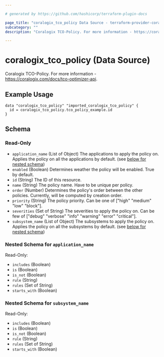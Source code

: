 ```yaml
---

# generated by https://github.com/hashicorp/terraform-plugin-docs

page_title: "coralogix_tco_policy Data Source - terraform-provider-coralogix"
subcategory: ""
description: "Coralogix TCO-Policy. For more information - https://coralogix.com/docs/tco-optimizer-api."

---
```


# coralogix_tco_policy (Data Source)

Coralogix TCO-Policy. For more information - https://coralogix.com/docs/tco-optimizer-api.

## Example Usage

```hcl
data "coralogix_tco_policy" "imported_coralogix_tco_policy" {
  id = coralogix_tco_policy.tco_policy_example.id
}
```

<!-- schema generated by tfplugindocs -->

## Schema

### Read-Only

- `application_name` (List of Object) The applications to apply the policy on. Applies the policy on all the
  applications by default. (see [below for nested schema](#nestedatt--application_name))
- `enabled` (Boolean) Determines weather the policy will be enabled. True by default.
- `id` (String) The ID of this resource.
- `name` (String) The policy name. Have to be unique per policy.
- `order` (Number) Determines the policy's order between the other policies. Currently, will be computed by creation order.
- `priority` (String) The policy priority. Can be one of ["high" "medium" "low" "block"].
- `severities` (Set of String) The severities to apply the policy on. Can be few of ["debug" "verbose" "info" "warning" "error" "critical"].
- `subsystem_name` (List of Object) The subsystems to apply the policy on. Applies the policy on all the subsystems by default. (see [below for nested schema](#nestedatt--subsystem_name))

<a id="nestedatt--application_name"></a>
### Nested Schema for `application_name`

Read-Only:

- `includes` (Boolean)
- `is` (Boolean)
- `is_not` (Boolean)
- `rule` (String)
- `rules` (Set of String)
- `starts_with` (Boolean)


<a id="nestedatt--subsystem_name"></a>
### Nested Schema for `subsystem_name`

Read-Only:

- `includes` (Boolean)
- `is` (Boolean)
- `is_not` (Boolean)
- `rule` (String)
- `rules` (Set of String)
- `starts_with` (Boolean)


